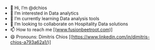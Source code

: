 - 👋 Hi, I’m @dchios
- 👀 I’m interested in Data analytics
- 🌱 I’m currently learning Data analysis tools
- 💞️ I’m looking to collaborate on Hospitality Data solutions 
- 📫 How to reach me [(www.fusionbeetroot.com)]
- 😄 Pronouns: Dimitris Chios [(https://www.linkedin.com/in/dimitris-chios-a793a62a1/)]
  

<!---
dchios/dchios is a ✨ special ✨ repository because its `README.md` (this file) appears on your GitHub profile.
You can click the Preview link to take a look at your changes.
--->
